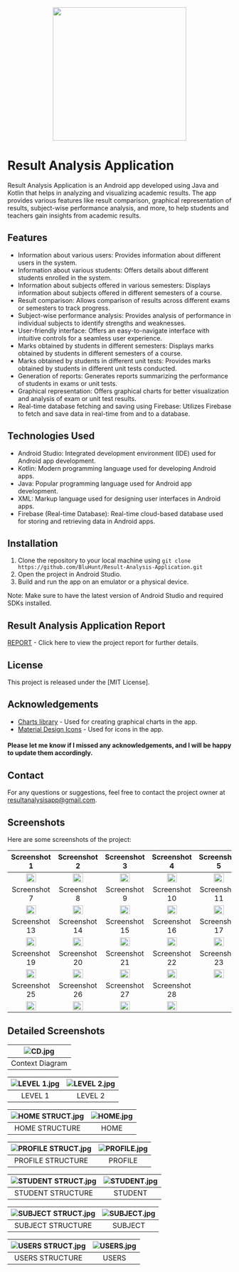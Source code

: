 <div align="center">
  <img src="https://github.com/BluHunt/Result-Analysis-Application/blob/main/screenshots/RAA%20LOGO.jpg" width="300" height="300">
</div>

# Result Analysis Application

Result Analysis Application is an Android app developed using Java and Kotlin that helps in analyzing and visualizing academic results. The app provides various features like result comparison, graphical representation of results, subject-wise performance analysis, and more, to help students and teachers gain insights from academic results.

## Features
- Information about various users: Provides information about different users in the system.
- Information about various students: Offers details about different students enrolled in the system.
- Information about subjects offered in various semesters: Displays information about subjects offered in different semesters of a course.
- Result comparison: Allows comparison of results across different exams or semesters to track progress.
- Subject-wise performance analysis: Provides analysis of performance in individual subjects to identify strengths and weaknesses.
- User-friendly interface: Offers an easy-to-navigate interface with intuitive controls for a seamless user experience.
- Marks obtained by students in different semesters: Displays marks obtained by students in different semesters of a course.
- Marks obtained by students in different unit tests: Provides marks obtained by students in different unit tests conducted.
- Generation of reports: Generates reports summarizing the performance of students in exams or unit tests.
- Graphical representation: Offers graphical charts for better visualization and analysis of exam or unit test results.
- Real-time database fetching and saving using Firebase: Utilizes Firebase to fetch and save data in real-time from and to a database.


## Technologies Used
- Android Studio: Integrated development environment (IDE) used for Android app development.
- Kotlin: Modern programming language used for developing Android apps.
- Java: Popular programming language used for Android app development.
- XML: Markup language used for designing user interfaces in Android apps.
- Firebase (Real-time Database): Real-time cloud-based database used for storing and retrieving data in Android apps.


## Installation

1. Clone the repository to your local machine using `git clone https://github.com/BluHunt/Result-Analysis-Application.git`
2. Open the project in Android Studio.
3. Build and run the app on an emulator or a physical device.

Note: Make sure to have the latest version of Android Studio and required SDKs installed.

## Result Analysis Application Report
[REPORT](https://drive.google.com/file/d/1JIMyYpHuygRo9kPIvTx3sQB8HLj2JxdK/view?usp=sharing) - Click here to view the project report for further details.


## License

This project is released under the [MIT License].

## Acknowledgements

- [Charts library](https://github.com/PhilJay/MPAndroidChart) - Used for creating graphical charts in the app.
- [Material Design Icons](https://materialdesignicons.com/) - Used for icons in the app.
#### Please let me know if I missed any acknowledgements, and I will be happy to update them accordingly.

## Contact

For any questions or suggestions, feel free to contact the project owner at resultanalysisapp@gmail.com.



## Screenshots
Here are some screenshots of the project:

| Screenshot 1 | Screenshot 2 | Screenshot 3 | Screenshot 4 | Screenshot 5 | Screenshot 6 |
|:-------------:|:-------------:|:-------------:|:-------------:|:-------------:|:-------------:|
| <img src="https://github.com/BluHunt/Result-Analysis-Application/raw/main/screenshots/Screenshot%20(1).jpg" width="50%"> | <img src="https://github.com/BluHunt/Result-Analysis-Application/raw/main/screenshots/Screenshot%20(2).jpg" width="50%"> | <img src="https://github.com/BluHunt/Result-Analysis-Application/raw/main/screenshots/Screenshot%20(3).jpg" width="50%"> | <img src="https://github.com/BluHunt/Result-Analysis-Application/raw/main/screenshots/Screenshot%20(4).jpg" width="50%"> | <img src="https://github.com/BluHunt/Result-Analysis-Application/raw/main/screenshots/Screenshot%20(5).jpg" width="50%"> | <img src="https://github.com/BluHunt/Result-Analysis-Application/raw/main/screenshots/Screenshot%20(6).jpg" width="50%"> |
| Screenshot 7 | Screenshot 8 | Screenshot 9 | Screenshot 10 | Screenshot 11 | Screenshot 12 |
| <img src="https://github.com/BluHunt/Result-Analysis-Application/raw/main/screenshots/Screenshot%20(7).jpg" width="50%"> | <img src="https://github.com/BluHunt/Result-Analysis-Application/raw/main/screenshots/Screenshot%20(8).jpg" width="50%"> | <img src="https://github.com/BluHunt/Result-Analysis-Application/raw/main/screenshots/Screenshot%20(9).jpg" width="50%"> | <img src="https://github.com/BluHunt/Result-Analysis-Application/raw/main/screenshots/Screenshot%20(10).jpg" width="50%"> | <img src="https://github.com/BluHunt/Result-Analysis-Application/raw/main/screenshots/Screenshot%20(11).jpg" width="50%"> | <img src="https://github.com/BluHunt/Result-Analysis-Application/raw/main/screenshots/Screenshot%20(12).jpg" width="50%"> |
| Screenshot 13 | Screenshot 14 | Screenshot 15 | Screenshot 16 | Screenshot 17 | Screenshot 18 |
| <img src="https://github.com/BluHunt/Result-Analysis-Application/raw/main/screenshots/Screenshot%20(13).jpg" width="50%"> | <img src="https://github.com/BluHunt/Result-Analysis-Application/raw/main/screenshots/Screenshot%20(14).jpg" width="50%"> | <img src="https://github.com/BluHunt/Result-Analysis-Application/raw/main/screenshots/Screenshot%20(15).jpg" width="50%"> | <img src="https://github.com/BluHunt/Result-Analysis-Application/raw/main/screenshots/Screenshot%20(16).jpg" width="50%"> | <img src="https://github.com/BluHunt/Result-Analysis-Application/raw/main/screenshots/Screenshot%20(17).jpg" width="50%"> | <img src="https://github.com/BluHunt/Result-Analysis-Application/raw/main/screenshots/Screenshot%20(18).jpg" width="50%"> | 
| Screenshot 19 | Screenshot 20 | Screenshot 21 | Screenshot 22 | Screenshot 23 | Screenshot 24 |
| <img src="https://github.com/BluHunt/Result-Analysis-Application/raw/main/screenshots/Screenshot%20(19).jpg" width="50%"> | <img src="https://github.com/BluHunt/Result-Analysis-Application/raw/main/screenshots/Screenshot%20(20).jpg" width="50%"> | <img src="https://github.com/BluHunt/Result-Analysis-Application/raw/main/screenshots/Screenshot%20(21).jpg" width="50%"> | <img src="https://github.com/BluHunt/Result-Analysis-Application/raw/main/screenshots/Screenshot%20(22).jpg" width="50%"> | <img src="https://github.com/BluHunt/Result-Analysis-Application/raw/main/screenshots/Screenshot%20(23).jpg" width="50%"> | <img src="https://github.com/BluHunt/Result-Analysis-Application/raw/main/screenshots/Screenshot%20(24).jpg" width="50%"> |
| Screenshot 25 | Screenshot 26 | Screenshot 27 | Screenshot 28 |
| <img src="https://github.com/BluHunt/Result-Analysis-Application/raw/main/screenshots/Screenshot%20(25).jpg" width="50%"> | <img src="https://github.com/BluHunt/Result-Analysis-Application/raw/main/screenshots/Screenshot%20(26).jpg" width="50%"> | <img src="https://github.com/BluHunt/Result-Analysis-Application/raw/main/screenshots/Screenshot%20(27).jpg" width="50%"> | <img src="https://github.com/BluHunt/Result-Analysis-Application/raw/main/screenshots/Screenshot%20(28).jpg" width="50%"> |


## Detailed Screenshots

![CD.jpg](https://github.com/BluHunt/Result-Analysis-Application/raw/main/detailed%20screenshot/CD.jpg) |
|:--:|
|Context Diagram|

| ![LEVEL 1.jpg](https://github.com/BluHunt/Result-Analysis-Application/raw/main/detailed%20screenshot/LEVEL%201.jpg) | ![LEVEL 2.jpg](https://github.com/BluHunt/Result-Analysis-Application/raw/main/detailed%20screenshot/LEVEL%202.jpg) |
|:--:|:--:|
| LEVEL 1 | LEVEL 2|


| ![HOME STRUCT.jpg](https://github.com/BluHunt/Result-Analysis-Application/raw/main/detailed%20screenshot/HOME%20STRUCT.jpg) | ![HOME.jpg](https://github.com/BluHunt/Result-Analysis-Application/raw/main/detailed%20screenshot/HOME.jpg) |
|:--:|:--:|
| HOME STRUCTURE| HOME |

| ![PROFILE STRUCT.jpg](https://github.com/BluHunt/Result-Analysis-Application/raw/main/detailed%20screenshot/PROFILE.%20STRUCTjpg.jpg) | ![PROFILE.jpg](https://github.com/BluHunt/Result-Analysis-Application/raw/main/detailed%20screenshot/PROFILE.jpg) |
|:--:|:--:|
| PROFILE STRUCTURE| PROFILE |

| ![STUDENT STRUCT.jpg](https://github.com/BluHunt/Result-Analysis-Application/raw/main/detailed%20screenshot/STUDENT%20STRUCT.jpg) | ![STUDENT.jpg](https://github.com/BluHunt/Result-Analysis-Application/raw/main/detailed%20screenshot/STUDENT.jpg) |
|:--:|:--:|
| STUDENT STRUCTURE| STUDENT |

| ![SUBJECT STRUCT.jpg](https://github.com/BluHunt/Result-Analysis-Application/raw/main/detailed%20screenshot/SUBJECT%20STRUCT.jpg) | ![SUBJECT.jpg](https://github.com/BluHunt/Result-Analysis-Application/raw/main/detailed%20screenshot/SUBJECT.jpg) |
|:--:|:--:|
| SUBJECT STRUCTURE| SUBJECT |

| ![USERS STRUCT.jpg](https://github.com/BluHunt/Result-Analysis-Application/raw/main/detailed%20screenshot/USERS%20STRUCT.jpg) | ![USERS.jpg](https://github.com/BluHunt/Result-Analysis-Application/raw/main/detailed%20screenshot/USERS.jpg) |
|:--:|:--:|
| USERS STRUCTURE | USERS |

